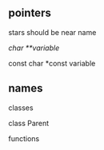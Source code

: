 ## pointers
stars should be near name

*char \*\*variable*

const char *const variable

## names

classes

class Parent

functions 
